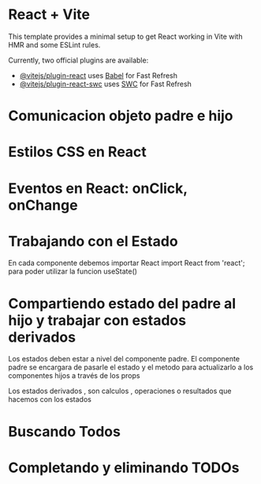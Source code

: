 # React + Vite

This template provides a minimal setup to get React working in Vite with HMR and some ESLint rules.

Currently, two official plugins are available:

- [@vitejs/plugin-react](https://github.com/vitejs/vite-plugin-react/blob/main/packages/plugin-react/README.md) uses [Babel](https://babeljs.io/) for Fast Refresh
- [@vitejs/plugin-react-swc](https://github.com/vitejs/vite-plugin-react-swc) uses [SWC](https://swc.rs/) for Fast Refresh

# Comunicacion objeto padre e hijo

# Estilos CSS en React

# Eventos en React: onClick, onChange

# Trabajando con el Estado

En cada componente debemos importar React
import React from 'react';
para poder utilizar la funcion useState()

# Compartiendo estado del padre al hijo y trabajar con estados derivados

Los estados deben estar a nivel del componente
padre.
El componente padre se encargara de pasarle el 
estado y el metodo para actualizarlo a los componentes
hijos a través de los props 

Los estados derivados , son calculos , operaciones
o resultados que hacemos con los estados 

# Buscando Todos


# Completando y eliminando TODOs

